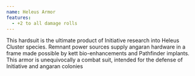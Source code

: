 ```yaml
---
name: Heleus Armor
features:
  - +2 to all damage rolls
---
```

This hardsuit is the ultimate product of Initiative research into Heleus Cluster species. Remnant 
power sources supply angaran hardware in a frame made possible by kett bio-enhancements and 
Pathfinder implants. This armor is unequivocally a combat suit, intended for the defense of 
Initiative and angaran colonies
